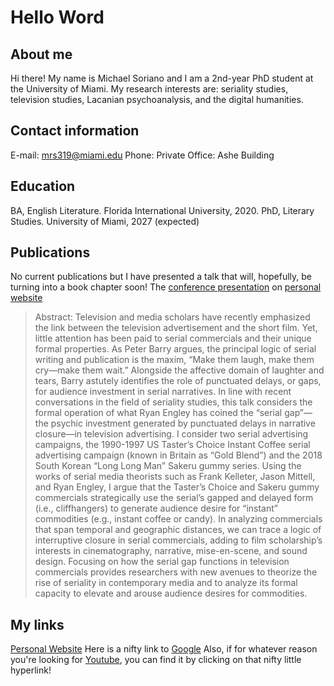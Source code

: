 # Hello Word

## About me 

Hi there! My name is Michael Soriano and I am a 2nd-year PhD student at the University of Miami. My research interests are: seriality studies, television studies, Lacanian psychoanalysis, and the digital humanities. 

## Contact information

E-mail: mrs319@miami.edu
Phone: Private
Office: Ashe Building

## Education 

BA, English Literature. Florida International University, 2020.
PhD, Literary Studies. University of Miami, 2027 (expected)

## Publications 

No current publications but I have presented a talk that will, hopefully, be turning into a book chapter soon! The [conference presentation](https://michaelsoriano.net/talks/2022-11-05-talk-1) on [personal website](michaelsoriano.net)

> Abstract: Television and media scholars have recently emphasized the link between the television advertisement and the short film. Yet, little attention has been paid to serial commercials and their unique formal properties. As Peter Barry argues, the principal logic of serial writing and publication is the maxim, “Make them laugh, make them cry—make them wait.” Alongside the affective domain of laughter and tears, Barry astutely identifies the role of punctuated delays, or gaps, for audience investment in serial narratives. In line with recent conversations in the field of seriality studies, this talk considers the formal operation of what Ryan Engley has coined the “serial gap”—the psychic investment generated by punctuated delays in narrative closure—in television advertising. I consider two serial advertising campaigns, the 1990-1997 US Taster’s Choice Instant Coffee serial advertising campaign (known in Britain as “Gold Blend”) and the 2018 South Korean “Long Long Man” Sakeru gummy series. Using the works of serial media theorists such as Frank Kelleter, Jason Mittell, and Ryan Engley, I argue that the Taster’s Choice and Sakeru gummy commercials strategically use the serial’s gapped and delayed form (i.e., cliffhangers) to generate audience desire for “instant” commodities (e.g., instant coffee or candy). In analyzing commercials that span temporal and geographic distances, we can trace a logic of interruptive closure in serial commercials, adding to film scholarship’s interests in cinematography, narrative, mise-en-scene, and sound design. Focusing on how the serial gap functions in television commercials provides researchers with new avenues to theorize the rise of seriality in contemporary media and to analyze its formal capacity to elevate and arouse audience desires for commodities.

## My links 

[Personal Website](michaelsoriano.net)
Here is a nifty link to [Google](google.com)
Also, if for whatever reason you're looking for [Youtube](https://www.youtube.com/watch?v=dQw4w9WgXcQ), you can find it by clicking on that nifty little hyperlink!
